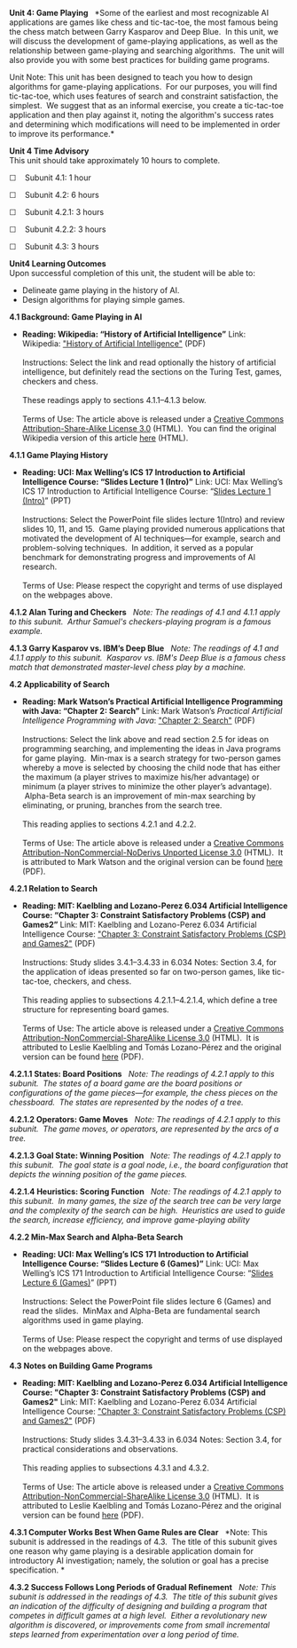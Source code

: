 **Unit 4: Game Playing** <span id="4"></span> 
*Some of the earliest and most recognizable AI applications are games
like chess and tic-tac-toe, the most famous being the chess match
between Garry Kasparov and Deep Blue.  In this unit, we will discuss the
development of game-playing applications, as well as the relationship
between game-playing and searching algorithms.  The unit will also
provide you with some best practices for building game programs.   
  
 Unit Note: This unit has been designed to teach you how to design
algorithms for game-playing applications.  For our purposes, you will
find tic-tac-toe, which uses features of search and constraint
satisfaction, the simplest.  We suggest that as an informal exercise,
you create a tic-tac-toe application and then play against it, noting
the algorithm's success rates and determining which modifications will
need to be implemented in order to improve its performance.*

**Unit 4 Time Advisory**  
This unit should take approximately 10 hours to complete.  
  
 ☐    Subunit 4.1: 1 hour  
  
 ☐    Subunit 4.2: 6 hours
  
 ☐    Subunit 4.2.1: 3 hours  
  
 ☐    <span class="Apple-style-span"
style="text-align: -webkit-auto; ">Subunit 4.2.2: 3 hours</span>

☐    Subunit 4.3: 3 hours

**Unit4 Learning Outcomes**  
Upon successful completion of this unit, the student will be able to:  
  
-   Delineate game playing in the history of AI.
-   Design algorithms for playing simple games.

**4.1 Background: Game Playing in AI** <span id="4.1"></span> 
-   **Reading: Wikipedia: “History of Artificial Intelligence”**
    Link: Wikipedia: ["History of Artificial
    Intelligence"](https://resources.saylor.org/wwwresources/archived/site/wp-content/uploads/2011/11/CS405-4.1-WIKIPEDIA.pdf)
    (PDF)  
        
     Instructions: Select the link and read optionally the history of
    artificial intelligence, but definitely read the sections on the
    Turing Test, games, checkers and chess.   
        
     These readings apply to sections 4.1.1–4.1.3 below.  
        
     Terms of Use: The article above is released under a [Creative
    Commons Attribution-Share-Alike License
    3.0](http://creativecommons.org/licenses/by-sa/3.0/) (HTML).  You
    can find the original Wikipedia version of this article
    [here](http://en.wikipedia.org/wiki/History_of_artificial_intelligence)
    (HTML).

**4.1.1 Game Playing History** <span id="4.1.1"></span> 
-   **Reading: UCI: Max Welling’s ICS 17 Introduction to Artificial
    Intelligence Course: “Slides Lecture 1 (Intro)”**
    Link: UCI: Max Welling’s ICS 17 Introduction to Artificial
    Intelligence Course: “[Slides Lecture 1
    (Intro)](http://www.ics.uci.edu/~welling/teaching/ICS171spring07/ICS171spring07.html)”
    (PPT)  
        
     Instructions: Select the PowerPoint file slides lecture 1(Intro)
    and review slides 10, 11, and 15.  Game playing provided numerous
    applications that motivated the development of AI techniques—for
    example, search and problem-solving techniques.  In addition, it
    served as a popular benchmark for demonstrating progress and
    improvements of AI research.  
        
     Terms of Use: Please respect the copyright and terms of use
    displayed on the webpages above.

**4.1.2 Alan Turing and Checkers** <span id="4.1.2"></span> 
*Note: The readings of 4.1 and 4.1.1 apply to this subunit.  Arthur
Samuel's checkers-playing program is a famous example.*

**4.1.3 Garry Kasparov vs. IBM’s Deep Blue** <span id="4.1.3"></span> 
*Note: The readings of 4.1 and 4.1.1 apply to this subunit.  Kasparov
vs. IBM's Deep Blue is a famous chess match that demonstrated
master-level chess play by a machine.*

**4.2 Applicability of Search** <span id="4.2"></span> 
-   **Reading: Mark Watson’s Practical Artificial Intelligence
    Programming with Java: “Chapter 2: Search”**
    Link: Mark Watson’s *Practical Artificial Intelligence Programming
    with Java*: ["Chapter 2:
    Search"](https://resources.saylor.org/wwwresources/archived/site/wp-content/uploads/2011/11/CS405-1.1-WATSON.pdf) (PDF)  
        
     Instructions: Select the link above and read section 2.5 for ideas
    on programming searching, and implementing the ideas in Java
    programs for game playing.  Min-max is a search strategy for
    two-person games whereby a move is selected by choosing the child
    node that has either the maximum (a player strives to maximize
    his/her advantage) or minimum (a player strives to minimize the
    other player’s advantage).  Alpha-Beta search is an improvement of
    min-max searching by eliminating, or pruning, branches from the
    search tree.   
        
     This reading applies to sections 4.2.1 and 4.2.2.  
        
     Terms of Use: The article above is released under a [Creative
    Commons Attribution-NonCommercial-NoDerivs Unported License
    3.0](http://creativecommons.org/licenses/by-nc-nd/3.0/) (HTML).  It
    is attributed to Mark Watson and the original version can be found
    [here](http://markwatson.com/opencontent/JavaAI3rd.pdf) (PDF).

**4.2.1 Relation to Search** <span id="4.2.1"></span> 
-   **Reading: MIT: Kaelbling and Lozano-Perez 6.034 Artificial
    Intelligence Course: “Chapter 3: Constraint Satisfactory Problems
    (CSP) and Games2”**
    Link: MIT: Kaelbling and Lozano-Perez 6.034 Artificial Intelligence
    Course: ["Chapter 3: Constraint Satisfactory Problems (CSP) and
    Games2"](https://resources.saylor.org/wwwresources/archived/site/wp-content/uploads/2011/11/CS405-4.2.1-MIT.pdf)
    (PDF)   
        
     Instructions: Study slides 3.4.1–3.4.33 in 6.034 Notes: Section
    3.4, for the application of ideas presented so far on two-person
    games, like tic-tac-toe, checkers, and chess.   
        
     This reading applies to subsections 4.2.1.1–4.2.1.4, which define a
    tree structure for representing board games.  
        
     Terms of Use: The article above is released under a [Creative
    Commons Attribution-NonCommercial-ShareAlike License
    3.0](http://creativecommons.org/licenses/by-nc-sa/3.0/) (HTML).  It
    is attributed to Leslie Kaelbling and Tomás Lozano-Pérez and the
    original version can be found
    [here](http://ocw.mit.edu/courses/electrical-engineering-and-computer-science/6-034-artificial-intelligence-spring-2005/lecture-notes/)
    (PDF).

**4.2.1.1 States: Board Positions** <span id="4.2.1.1"></span> 
*Note: The readings of 4.2.1 apply to this subunit.  The states of a
board game are the board positions or configurations of the game
pieces—for example, the chess pieces on the chessboard.  The states are
represented by the nodes of a tree.*

**4.2.1.2 Operators: Game Moves** <span id="4.2.1.2"></span> 
*Note: The readings of 4.2.1 apply to this subunit.  The game moves, or
operators, are represented by the arcs of a tree.*

**4.2.1.3 Goal State: Winning Position** <span id="4.2.1.3"></span> 
*Note: The readings of 4.2.1 apply to this subunit.  The goal state is a
goal node, i.e., the board configuration that depicts the winning
position of the game pieces.*

**4.2.1.4 Heuristics: Scoring Function** <span id="4.2.1.4"></span> 
*Note: The readings of 4.2.1 apply to this subunit.  In many games, the
size of the search tree can be very large and the complexity of the
search can be high.  Heuristics are used to guide the search, increase
efficiency, and improve game-playing ability*

**4.2.2 Min-Max Search and Alpha-Beta Search** <span id="4.2.2"></span> 
-   **Reading: UCI: Max Welling’s ICS 171 Introduction to Artificial
    Intelligence Course: “Slides Lecture 6 (Games)”**
    Link: UCI: Max Welling’s ICS 171 Introduction to Artificial
    Intelligence Course: “[Slides Lecture 6
    (Games)](http://www.ics.uci.edu/~welling/teaching/ICS171spring07/ICS171spring07.html)”
    (PPT)  
        
     Instructions: Select the PowerPoint file slides lecture 6 (Games)
    and read the slides.  MinMax and Alpha-Beta are fundamental search
    algorithms used in game playing.  
        
     Terms of Use: Please respect the copyright and terms of use
    displayed on the webpages above.

**4.3 Notes on Building Game Programs** <span id="4.3"></span> 
-   **Reading: MIT: Kaelbling and Lozano-Perez 6.034 Artificial
    Intelligence Course: "Chapter 3: Constraint Satisfactory Problems
    (CSP) and Games2"**
    Link: MIT: Kaelbling and Lozano-Perez 6.034 Artificial Intelligence
    Course: ["Chapter 3: Constraint Satisfactory Problems (CSP) and
    Games2"](https://resources.saylor.org/wwwresources/archived/site/wp-content/uploads/2011/11/CS405-4.2.1-MIT.pdf)
    (PDF)  
        
     Instructions: Study slides 3.4.31–3.4.33 in 6.034 Notes: Section
    3.4, for practical considerations and observations.   
        
     This reading applies to subsections 4.3.1 and 4.3.2.  
        
     Terms of Use: The article above is released under a [Creative
    Commons Attribution-NonCommercial-ShareAlike License
    3.0](http://creativecommons.org/licenses/by-nc-sa/3.0/) (HTML).  It
    is attributed to Leslie Kaelbling and Tomás Lozano-Pérez and the
    original version can be found
    [here](http://ocw.mit.edu/courses/electrical-engineering-and-computer-science/6-034-artificial-intelligence-spring-2005/lecture-notes/)
    (PDF).

**4.3.1 Computer Works Best When Game Rules are Clear** <span
id="4.3.1"></span> 
*Note: This subunit is addressed in the readings of 4.3.  The title of
this subunit gives one reason why game playing is a desirable
application domain for introductory AI investigation; namely, the
solution or goal has a precise specification. *

**4.3.2 Success Follows Long Periods of Gradual Refinement** <span
id="4.3.2"></span> 
*Note: This subunit is addressed in the readings of 4.3.  The title of
this subunit gives an indication of the difficulty of designing and
building a program that competes in difficult games at a high level. 
Either a revolutionary new algorithm is discovered, or improvements come
from small incremental steps learned from experimentation over a long
period of time.*


